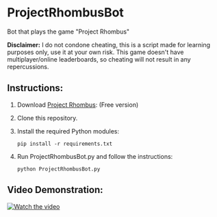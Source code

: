 # ProjectRhombusBot

Bot that plays the game "Project Rhombus"

**Disclaimer:** I do not condone cheating, this is a script made for learning purposes only, use it at your own risk. This game doesn't have multiplayer/online leaderboards, so cheating will not result in any repercussions.

## Instructions:

1. Download [Project Rhombus](https://store.steampowered.com/app/735570/Project_Rhombus/): (Free version)
2. Clone this repository.
3. Install the required Python modules:

	```pip install -r requirements.txt```

4. Run ProjectRhombusBot.py and follow the instructions:

	```python ProjectRhombusBot.py```

## Video Demonstration:

[![Watch the video](https://i.imgur.com/waHEkto.png)](https://youtu.be/4ThLHALasWY)
